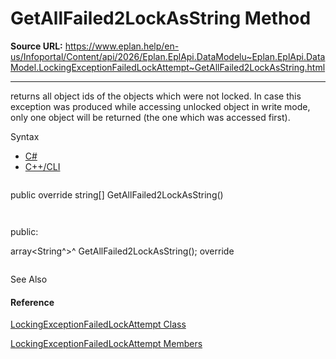 # GetAllFailed2LockAsString Method

**Source URL:** https://www.eplan.help/en-us/Infoportal/Content/api/2026/Eplan.EplApi.DataModelu~Eplan.EplApi.DataModel.LockingExceptionFailedLockAttempt~GetAllFailed2LockAsString.html

---

returns all object ids of the objects which were not locked. In case this exception was produced while accessing unlocked object in write mode, only one object will be returned (the one which was accessed first).

Syntax

- [C#](#i-syntax-CS)
- [C++/CLI](#i-syntax-CPP2005)

```
```
public override string[] GetAllFailed2LockAsString()
```
```

```
```
public:
array<String^>^ GetAllFailed2LockAsString(); override
```
```



See Also

#### Reference

[LockingExceptionFailedLockAttempt Class](Eplan.EplApi.DataModelu~Eplan.EplApi.DataModel.LockingExceptionFailedLockAttempt.html)
  
[LockingExceptionFailedLockAttempt Members](Eplan.EplApi.DataModelu~Eplan.EplApi.DataModel.LockingExceptionFailedLockAttempt_members.html)